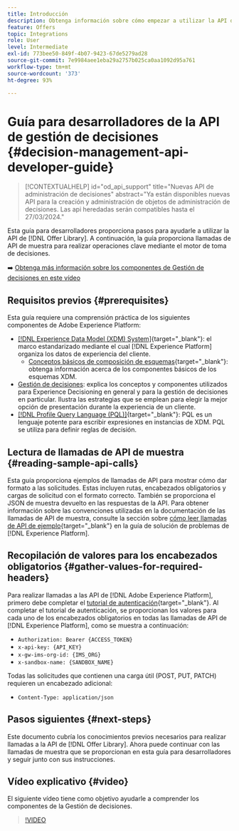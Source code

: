 ```yaml
---
title: Introducción
description: Obtenga información sobre cómo empezar a utilizar la API de la biblioteca de ofertas para realizar operaciones clave con el motor de toma de decisiones.
feature: Offers
topic: Integrations
role: User
level: Intermediate
exl-id: 773bee50-849f-4b07-9423-67de5279ad28
source-git-commit: 7e9984aee1eba29a2757b025ca0aa1092d95a761
workflow-type: tm+mt
source-wordcount: '373'
ht-degree: 93%

---
```


# Guía para desarrolladores de la API de gestión de decisiones {#decision-management-api-developer-guide}

>[!CONTEXTUALHELP]
>id="od_api_support"
>title="Nuevas API de administración de decisiones"
>abstract="Ya están disponibles nuevas API para la creación y administración de objetos de administración de decisiones. Las api heredadas serán compatibles hasta el 27/03/2024."

Esta guía para desarrolladores proporciona pasos para ayudarle a utilizar la API de [!DNL Offer Library]. A continuación, la guía proporciona llamadas de API de muestra para realizar operaciones clave mediante el motor de toma de decisiones.

➡️ [Obtenga más información sobre los componentes de Gestión de decisiones en este vídeo](#video)

## Requisitos previos {#prerequisites}

Esta guía requiere una comprensión práctica de los siguientes componentes de Adobe Experience Platform:

* [[!DNL Experience Data Model (XDM) System]](https://experienceleague.adobe.com/docs/experience-platform/xdm/home.html?lang=es){target="_blank"}: el marco estandarizado mediante el cual [!DNL Experience Platform] organiza los datos de experiencia del cliente.
   * [Conceptos básicos de composición de esquemas](https://experienceleague.adobe.com/docs/experience-platform/xdm/schema/composition.html?lang=es){target="_blank"}: obtenga información acerca de los componentes básicos de los esquemas XDM.
* [Gestión de decisiones](../../../using/offers/get-started/starting-offer-decisioning.md): explica los conceptos y componentes utilizados para Experience Decisioning en general y para la gestión de decisiones en particular. Ilustra las estrategias que se emplean para elegir la mejor opción de presentación durante la experiencia de un cliente.
* [[!DNL Profile Query Language (PQL)]](https://experienceleague.adobe.com/docs/experience-platform/segmentation/pql/overview.html?lang=es){target="_blank"}: PQL es un lenguaje potente para escribir expresiones en instancias de XDM. PQL se utiliza para definir reglas de decisión.

## Lectura de llamadas de API de muestra {#reading-sample-api-calls}

Esta guía proporciona ejemplos de llamadas de API para mostrar cómo dar formato a las solicitudes. Estas incluyen rutas, encabezados obligatorios y cargas de solicitud con el formato correcto. También se proporciona el JSON de muestra devuelto en las respuestas de la API. Para obtener información sobre las convenciones utilizadas en la documentación de las llamadas de API de muestra, consulte la sección sobre [cómo leer llamadas de API de ejemplo](https://experienceleague.adobe.com/docs/experience-platform/landing/troubleshooting.html?lang=es#how-do-i-format-an-api-request){target="_blank"} en la guía de solución de problemas de [!DNL Experience Platform].

## Recopilación de valores para los encabezados obligatorios {#gather-values-for-required-headers}

Para realizar llamadas a las API de [!DNL Adobe Experience Platform], primero debe completar el [tutorial de autenticación](https://experienceleague.adobe.com/docs/experience-platform/landing/platform-apis/api-authentication.html?lang=es){target="_blank"}. Al completar el tutorial de autenticación, se proporcionan los valores para cada uno de los encabezados obligatorios en todas las llamadas de API de [!DNL Experience Platform], como se muestra a continuación:

* `Authorization: Bearer {ACCESS_TOKEN}`
* `x-api-key: {API_KEY}`
* `x-gw-ims-org-id: {IMS_ORG}`
* `x-sandbox-name: {SANDBOX_NAME}`

Todas las solicitudes que contienen una carga útil (POST, PUT, PATCH) requieren un encabezado adicional:

* `Content-Type: application/json`

## Pasos siguientes {#next-steps}

Este documento cubría los conocimientos previos necesarios para realizar llamadas a la API de [!DNL Offer Library]. Ahora puede continuar con las llamadas de muestra que se proporcionan en esta guía para desarrolladores y seguir junto con sus instrucciones.
<!--
>[!NOTE]
>
> The In-app messaging channel in Adobe Journey Optimizer uses decision management objects. If your organization uses the in-app messaging channel, then API list requests for objects will include objects created by the in-app messaging service and can be ignored for decision management use cases. Objects created for in-app messages will have `createdBy = “Mobile_Sheliak”`.
-->

## Vídeo explicativo {#video}

El siguiente vídeo tiene como objetivo ayudarle a comprender los componentes de la Gestión de decisiones.

>[!VIDEO](https://video.tv.adobe.com/v/329919?quality=12)

